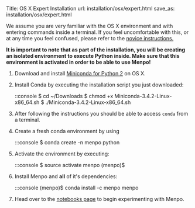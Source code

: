 Title: OS X Expert Installation
url: installation/osx/expert.html
save_as: installation/osx/expert.html

We assume you are very familiar with the OS X environment and with entering
commands inside a terminal. If you feel uncomfortable with this, or at
any time you feel confused, please refer to the
[novice instructions.]({filename}/pages/installation/osx/novice.md)

**It is important to note that as part of the installation, you will be creating
an isolated environment to execute Python inside. Make sure that this
environment is activated in order to be able to use Menpo!**

  1. Download and install
     [Miniconda for Python 2](http://conda.pydata.org/miniconda.html)
     on OS X.
  2. Install Conda by executing the installation script you just downloaded:

        ::console
        $ cd ~/Downloads
        $ chmod +x Miniconda-3.4.2-Linux-x86_64.sh
        $ ./Miniconda-3.4.2-Linux-x86_64.sh

  3. After following the instructions you should be able to access `conda` from
     a terminal.
  4. Create a fresh conda environment by using

        :::console
        $ conda create -n menpo python

  5. Activate the environment by executing:

        :::console
        $ source activate menpo
        (menpo)$

  6. Install Menpo and **all** of it's dependencies:

        :::console
        (menpo)$ conda install -c menpo menpo

  7. Head over to the [notebooks page]({filename}/pages/notebooks.md) to begin
     experimenting with Menpo.
